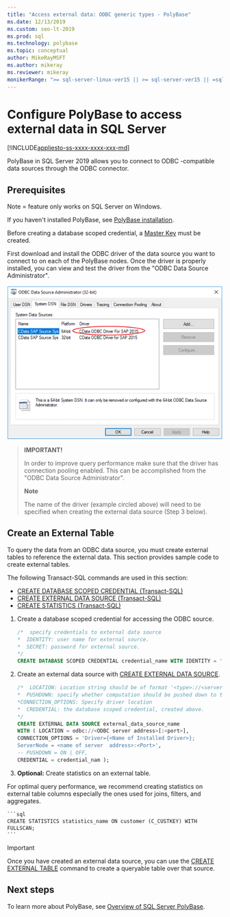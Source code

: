 ```yaml
---
title: "Access external data: ODBC generic types - PolyBase"
ms.date: 12/13/2019
ms.custom: seo-lt-2019
ms.prod: sql
ms.technology: polybase
ms.topic: conceptual
author: MikeRayMSFT
ms.author: mikeray
ms.reviewer: mikeray
monikerRange: ">= sql-server-linux-ver15 || >= sql-server-ver15 || =sqlallproducts-allversions"
---
```

# Configure PolyBase to access external data in SQL Server

[!INCLUDE[appliesto-ss-xxxx-xxxx-xxx-md](../../includes/appliesto-ss-xxxx-xxxx-xxx-md.md)]

PolyBase in SQL Server 2019 allows you to connect to ODBC -compatible data sources through the ODBC connector. 

## Prerequisites

Note = feature only works on SQL Server on Windows. 

If you haven't installed PolyBase, see [PolyBase installation](polybase-installation.md).

 Before creating a database scoped credential, a [Master Key](../../t-sql/statements/create-master-key-transact-sql.md) must be created. 

First download and install the ODBC driver of the data source you want to connect to on each of the PolyBase nodes. Once the driver is properly installed, you can view and test the driver from the "ODBC Data Source Administrator".

![PolyBase scale-out groups](../../relational-databases/polybase/media/polybase-odbc-admin.png) 

> **IMPORTANT!**
> 
> In order to improve query performance make sure that the driver has connection pooling enabled. This can be accomplished from the "ODBC Data Source Administrator".
> 
> **Note**
> 
> The name of the driver (example circled above) will need to be specified when creating the external data source (Step 3 below).

## Create an External Table

To query the data from an ODBC data source, you must create external tables to reference the external data. This section provides sample code to create external tables.

The following Transact-SQL commands are used in this section:

- [CREATE DATABASE SCOPED CREDENTIAL (Transact-SQL)](../../t-sql/statements/create-database-scoped-credential-transact-sql.md)
- [CREATE EXTERNAL DATA SOURCE (Transact-SQL)](../../t-sql/statements/create-external-data-source-transact-sql.md) 
- [CREATE STATISTICS (Transact-SQL)](../../t-sql/statements/create-statistics-transact-sql.md)

1. Create a database scoped credential for accessing the ODBC source.

    ```sql
    /*  specify credentials to external data source
    *  IDENTITY: user name for external source. 
    *  SECRET: password for external source.
    */
    CREATE DATABASE SCOPED CREDENTIAL credential_name WITH IDENTITY = 'username', Secret = 'password';
    ```

1. Create an external data source with [CREATE EXTERNAL DATA SOURCE](../../t-sql/statements/create-external-data-source-transact-sql.md).

    ```sql
    /*  LOCATION: Location string should be of format '<type>://<server>[:<port>]'.
    *  PUSHDOWN: specify whether computation should be pushed down to the source. ON by default.
    *CONNECTION_OPTIONS: Specify driver location
    *  CREDENTIAL: the database scoped credential, created above.
    */  
    CREATE EXTERNAL DATA SOURCE external_data_source_name
    WITH ( LOCATION = odbc://<ODBC server address>[:<port>],
    CONNECTION_OPTIONS = 'Driver={<Name of Installed Driver>};
    ServerNode = <name of server  address>:<Port>',
    -- PUSHDOWN = ON | OFF,
    CREDENTIAL = credential_nam );
    ```

1. **Optional:** Create statistics on an external table.

For optimal query performance, we recommend creating statistics on external table columns especially the ones used for joins, filters, and aggregates.

    ```sql
    CREATE STATISTICS statistics_name ON customer (C_CUSTKEY) WITH FULLSCAN; 
    ```

>[!IMPORTANT] 
>Once you have created an external data source, you can use the [CREATE EXTERNAL TABLE](../../t-sql/statements/create-external-table-transact-sql.md) command to create a queryable table over that source. 

## Next steps

To learn more about PolyBase, see [Overview of SQL Server PolyBase](polybase-guide.md).

